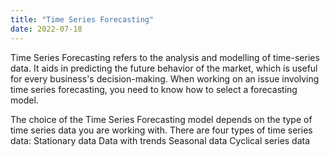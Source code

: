 ```yaml
---
title: "Time Series Forecasting"
date: 2022-07-18
---
```

Time Series Forecasting refers to the analysis and modelling of time-series data. It aids in predicting the future behavior of the market, which is useful for every business's decision-making. When working on an issue involving time series forecasting, you need to know how to select a forecasting model.

The choice of the Time Series Forecasting model depends on the type of time series data you are working with. There are four types of time series data:
Stationary data
Data with trends
Seasonal data
Cyclical series data
